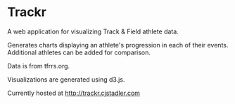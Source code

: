 Trackr
======

A web application for visualizing Track &amp; Field athlete data.

Generates charts displaying an athlete's progression in each of their events. Additional athletes can be added for comparison.

Data is from tfrrs.org.

Visualizations are generated using d3.js.

Currently hosted at http://trackr.cjstadler.com

